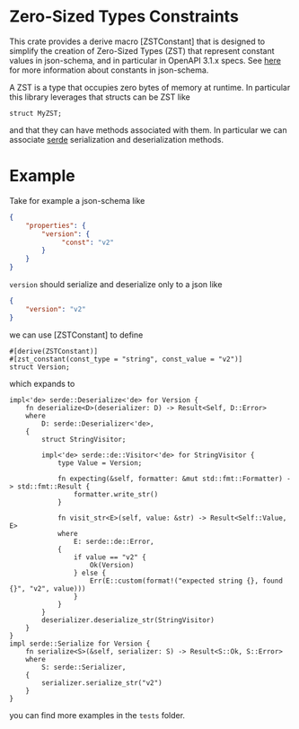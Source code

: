 # Zero-Sized Types Constraints

This crate provides a derive macro [ZSTConstant] that is designed to simplify the creation of Zero-Sized Types (ZST) that represent constant values in json-schema, and in particular in OpenAPI 3.1.x specs. See [here](https://json-schema.org/understanding-json-schema/reference/const) for more information about constants in json-schema.

A ZST is a type that occupies zero bytes of memory at runtime. 
In particular this library leverages that structs can be ZST like
```rust,no_run
struct MyZST;
```
and that they can have methods associated with them. 
In particular we can associate [serde](https://serde.rs/) serialization and deserialization methods.

# Example

Take for example a json-schema like 
```json
{  
    "properties": {
        "version": { 
             "const": "v2"   
        } 
    }
}
```
`version` should serialize and deserialize only to a json like
```json
{
    "version": "v2"
}
```
we can use [ZSTConstant] to define 
```rust,no_run
#[derive(ZSTConstant)]
#[zst_constant(const_type = "string", const_value = "v2")]
struct Version;
```
which expands to 
```rust,no_run
impl<'de> serde::Deserialize<'de> for Version {
    fn deserialize<D>(deserializer: D) -> Result<Self, D::Error>
    where
        D: serde::Deserializer<'de>,
    {
        struct StringVisitor;

        impl<'de> serde::de::Visitor<'de> for StringVisitor {
            type Value = Version;

            fn expecting(&self, formatter: &mut std::fmt::Formatter) -> std::fmt::Result {
                formatter.write_str()
            }

            fn visit_str<E>(self, value: &str) -> Result<Self::Value, E>
            where
                E: serde::de::Error,
            {
                if value == "v2" { 
                    Ok(Version)
                } else {
                    Err(E::custom(format!("expected string {}, found {}", "v2", value)))
                }
            }
        }
        deserializer.deserialize_str(StringVisitor)
    }
}
impl serde::Serialize for Version {
    fn serialize<S>(&self, serializer: S) -> Result<S::Ok, S::Error>
    where
        S: serde::Serializer,
    { 
        serializer.serialize_str("v2") 
    }
}
```

you can find more examples in the `tests` folder.